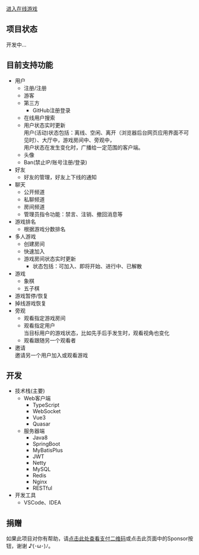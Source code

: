 
[进入在线游戏](http://180.76.185.34/)

## 项目状态
 开发中...

## 目前支持功能
* 用户
  - 注册/注册
  - 游客
  - 第三方
    + GitHub注册登录 
  - 在线用户搜索
  - 用户状态实时更新  
    用户(活动)状态包括：离线、空闲、离开（浏览器后台网页应用界面不可见时）、大厅中，游戏房间中、旁观中，  
    用户状态在发生变化时，广播给一定范围的客户端。
  - 头像
  - Ban(禁止IP/账号注册/登录)
* 好友
  - 好友的管理，好友上下线的通知
* 聊天
  - 公开频道
  - 私聊频道
  - 房间频道
  - 管理员指令功能：禁言、注销、撤回消息等
* 游戏排名
  - 根据游戏分数排名
* 多人游戏
  - 创建房间
  - 快速加入
  - 游戏房间状态实时更新
    + 状态包括：可加入、即将开始、进行中、已解散
* 游戏
  - 象棋
  - 五子棋
* 游戏暂停/恢复
* 掉线游戏恢复
* 旁观
  - 观看指定游戏房间
  - 观看指定用户  
    当目标用户的游戏状态，比如先手后手发生时，观看视角也变化
  - 观看跟随另一个观看者
* 邀请  
  邀请另一个用户加入或观看游戏

## 开发
* 技术栈(主要)
  - Web客户端
    + TypeScript
    + WebSocket
    + Vue3
    + Quasar
  - 服务器端
    + Java8
    + SpringBoot
    + MyBatisPlus
    + JWT
    + Netty
    + MySQL
    + Redis
    + Nginx
    + RESTful
* 开发工具
  - VSCode、IDEA


## 捐赠
如果此项目对你有帮助，请[点击此处查看支付二维码](https://github.com/hulang1024/sponsorship)或点击此页面中的Sponsor按钮，谢谢 ♪(･ω･)ﾉ。
